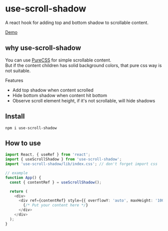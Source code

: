 # use-scroll-shadow
A react hook for adding top and bottom shadow to scrollable content.  

[Demo](https://necolo.github.io/use-scroll-shadow/)

## why use-scroll-shadow
You can use [PureCSS](https://css-scroll-shadows.vercel.app) for simple scrollable content.  
But if the content children has solid background colors, that pure css way is not suitable.

Features
- Add top shadow when content scrolled
- Hide bottom shadow when content hit bottom
- Observe scroll element height, if it's not scrollable, will hide shadows

## Install

```
npm i use-scroll-shadow
```

## How to use

```typescript
import React, { useRef } from 'react';
import { useScrollShadow } from 'use-scroll-shadow';
import 'use-scroll-shadow/lib/index.css'; // don't forget import css

// example
function App() {
  const { contentRef } = useScrollShadow();

  return (
    <div>
      <div ref={contentRef} style={{ overflowY: 'auto', maxHeight: '100vh' }}>
        {/* Put your content here */}
      </div>
    </div>
  );
}
```
